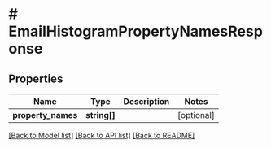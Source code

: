 # # EmailHistogramPropertyNamesResponse

## Properties

Name | Type | Description | Notes
------------ | ------------- | ------------- | -------------
**property_names** | **string[]** |  | [optional]

[[Back to Model list]](../../README.md#models) [[Back to API list]](../../README.md#endpoints) [[Back to README]](../../README.md)
